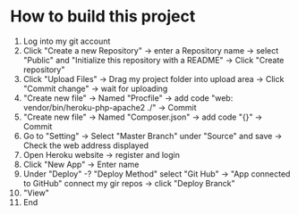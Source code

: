 # How to build this project

1. Log into my git account
2. Click "Create a new Repository" -> enter a Repository name -> select "Public" and "Initialize this repository with a README" -> Click "Create repository"
3. Click "Upload Files" -> Drag my project folder into upload area -> Click "Commit change" -> wait for uploading
4. "Create new file" -> Named "Procfile" -> add code "web: vendor/bin/heroku-php-apache2 ./" -> Commit
5. "Create new file" -> Named "Composer.json" -> add code "{}" -> Commit
6. Go to "Setting" -> Select "Master Branch" under "Source" and save -> Check the web address displayed
7. Open Heroku website -> register and login
8. Click "New App" -> Enter name
9. Under "Deploy" -? "Deploy Method" select "Git Hub" -> "App connected to GitHub" connect my gir repos -> click "Deploy Branck"
10. "View"
11. End
